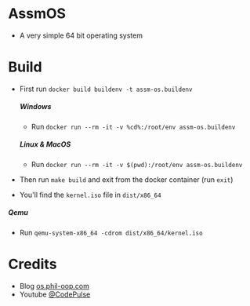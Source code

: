 # AssmOS

- A very simple 64 bit operating system

# Build

- First run `docker build buildenv -t assm-os.buildenv`

  ##### Windows

  - Run `docker run --rm -it -v %cd%:/root/env assm-os.buildenv`

  ##### Linux & MacOS

  - Run `docker run --rm -it -v $(pwd):/root/env assm-os.buildenv`

- Then run `make build` and exit from the docker container (run `exit`)

- You'll find the `kernel.iso` file in `dist/x86_64`

##### Qemu

- Run `qemu-system-x86_64 -cdrom dist/x86_64/kernel.iso`

# Credits

- Blog [os.phil-oop.com](https://os.phil-opp.com/edition-1/)
- Youtube [@CodePulse](https://www.youtube.com/@CodePulse)
